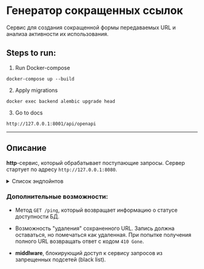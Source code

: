 # Генератор сокращенных ссылок
Cервис для создания сокращенной формы передаваемых URL и анализа активности их использования.
## Steps to run:
1. Run Docker-compose
```
docker-compose up --build
  ```
2. Apply migrations
```angular2html
docker exec backend alembic upgrade head
```
3. Go to docs
```angular2html
http://127.0.0.1:8001/api/openapi
```
___________________

## Описание

 **http**-сервис, который обрабатывает поступающие запросы. Сервер стартует по адресу `http://127.0.0.1:8080`.


<details>
<summary> Список эндпойнтов </summary>

1. Получить сокращенный вариант переданного URL
```python
POST /
```

Request
```json
https://...
```

Метод принимает в теле запроса строку URL для сокращения и возвращает ответ с кодом `201`.


2. Вернуть оригинальный URL
```python
GET /<url_id>
```
Метод принимает в качестве параметра идентификатор сокращенного URL и возвращает ответ с кодом `307` и оригинальным URL в заголовке `Location`.

3. Вернуть статус использования URL
```python
GET /<url_id>/status?[full-info]&&[max-result=10]&&[offset=0]
```
Метод принимает в качестве параметра идентификатор сокращенного URL и возвращает информацию о количестве переходов, совершенных по ссылке.

В ответе может содержаться как общее количество совершенных переходов, так и дополнительная детализированная информация о каждом переходе (наличие **query**-параметра **full-info** и параметров пагинации):
- время перехода/использования ссылки;
- информация о клиенте, выполнившем запрос;

</details>



### Дополнительные возможности:

- Метод `GET /ping`, который возвращает информацию о статусе доступности БД.
- Возможность "удаления" сохраненного URL. Запись должна оставаться, но помечаться как удаленная. При попытке получения полного URL возвращать ответ с кодом `410 Gone`.

-  **middlware**, блокирующий доступ к сервису запросов из запрещенных подсетей (black list).

